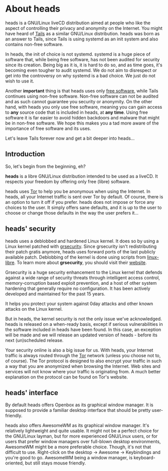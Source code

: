 About heads
===========

heads is a GNU/Linux liveCD distribution aimed at people who like the
aspect of controlling their privacy and anonymity on the Internet. You
might have heard of [Tails](https://tails.boum.org) as a similar
GNU/Linux distribution. heads was born as an answer to Tails, since
Tails is using systemd as an init system and also contains non-free
software.

In heads, the init of choice is not systemd. systemd is a huge
piece of software that, while being free software, has not been audited
for security since its creation. Being big as it is, it is hard to do
so, and as time goes, it's becoming even tougher to audit systemd. We do
not aim to disrespect or get into the controversy on why systemd is a
bad choice. We just do not wish to use it.

Another **important** thing is that heads uses only
[free software](https://www.gnu.org/philosophy/free-sw.html),
while Tails continues using non-free software. Non-free software can not
be audited and as such cannot guarantee you security or anonymity. On
the other hand, with heads you only use free software, meaning you can
gain access to **any** source code that is included in heads, at **any
time**. Using free software it is far easier to avoid hidden backdoors
and malware that might be in non-free software. We hope this makes you a
tad more aware of the importance of free software and its uses.

Let's leave Tails forever now and get a bit deeper into heads...


Introduction
------------

So, let's begin from the beginning, eh?

**heads** is a libre GNU/Linux distribution intended to be used as a
liveCD. It respects your freedom by offering only free (libre) software.

heads uses [Tor](https://torproject.org) to help you be anonymous when
using the Internet. In heads, all your Internet traffic is sent over Tor
by default. Of course, there is an option to turn it off if you prefer.
heads does not impose or force any choices to the user. It simply offers
sane defaults, and it is up to the user to choose or change those
defaults in the way the user prefers it...


heads' security
---------------

heads uses a deblobbed and hardened Linux kernel. It does so by using
a Linux kernel patched with [grsecurity](https://grsecurity.net). Since
grsecurity isn't redistributing their patch gratis anymore, heads uses
forward ports of the last publicly available patch. Deblobbing of the kernel
is done using scripts from
[linux-libre](http://www.fsfla.org/svn/fsfla/software/linux-libre/scripts/).
To learn more about **grsecurity**, you should visit their
[website](https://grsecurity.net).

Grsecurity is a huge security enhancement to the Linux kernel that
defends against a wide range of security threats through intelligent
access control, memory-corruption based exploit prevention, and a host
of other system hardening that generally require no configuration. It
has been actively developed and maintained for the past 15 years.

It helps you protect your system against 0day attacks and other known
attacks on the Linux kernel.

But in heads, the kernel security is not the only issue we've
acknowledged. heads is released on a when-ready basis, except if
serious vulnerabilities in the software included in heads have been
found. In this case, an exception will be made and we will release an
updated version of heads - before its next (un)scheduled release.

Your security online is also a big issue for us. With heads, your
Internet traffic is always routed through the
[Tor](https://torproject.org) network (unless you choose not to, of
course). The Tor protocol is designed to also encrypt your traffic in
such a way that you are anonymized when browsing the Internet. Web sites
and services will not know where your traffic is originating from. A
much better explanation on the protocol can be found on Tor's website.


heads' interface
----------------

By default heads offers Openbox as its graphical window manager. It is
supposed to provide a familiar desktop interface that should be pretty
user-friendly.

heads also offers AwesomeWM as its graphical window manager. It's relatively
lightweight and quite usable. It might not be a perfect choice for the
GNU/Linux layman, but for more experienced GNU/Linux users, or for users
that prefer window managers over full-blown desktop environments,
AwesomeWM might be a more preferable choice. Though, it's not that
difficult to use. Right-click on the desktop -> Awesome -> Keybindings
and you're good to go. AwesomeWM being a window manager, is
keyboard-oriented, but still stays mouse friendly.
